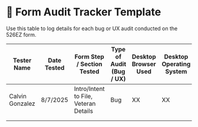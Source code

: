 # 📝 Form Audit Tracker Template

Use this table to log details for each bug or UX audit conducted on the 526EZ form.

| Tester Name | Date Tested | Form Step / Section Tested | Type of Audit (Bug / UX) | Desktop Browser Used | Desktop Operating System|Mobile Browser Used |Mobile Operating System | Was Conditional Logic Tested? (Yes/No) | Was Accessibility Checked? (Yes/No) | Other Tools Used | Notes or Observations | Were Any Tickets Created? (Yes/No) | Ticket Links (if applicable) |
|-------------|-------------|-----------------------------|----------------------------|---------------|----------------------------------|----------------------------------------|-------------------------------------|-------------------|------------------------|------------------------------------|------------------------------|--------------|------------------|
| Calvin Gonzalez| 8/7/2025 | Intro/Intent to File, Veteran Details| Bug               | XX               |    XX                         |                                        |                                     |                   |                        |                                    |                              |
|             |             |                             |                            |               |                                  |                                        |                                     |                   |                        |                                    |                              |
|             |             |                             |                            |               |                                  |                                        |                                     |                   |                        |                                    |                              |
